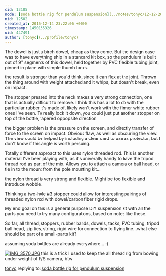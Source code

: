 ```yaml
---
cid: 13105
node: [soda bottle rig for pendulum suspension](../notes/tonyc/12-12-2015/soda-bottle-rig-for-pendulum-suspension)
nid: 12502
created_at: 2015-12-14 23:22:06 +0000
timestamp: 1450135326
uid: 447491
author: [tonyc](../profile/tonyc)
---
```


The dowel is just a birch dowel, cheap as they come. But the design case was to have everything ship in a standard kit box, so the pendulum is built out of 9" segments of this dowel, held together by PVC flexible tubing joint, pinned in place with simple thumb tacks.

the result is stronger than you'd think, since it can flex at the joint. Thrown the thing around with weight attached and it whips, but doesn't break, even on impact.

The stopper pressed into the neck makes a very strong connection, one that is actually difficult to remove. I think this has a lot to do with the particular rubber it's made of, likely won't work with the firmer white rubber ones I've seen. To really lock it down, you could just put another stopper on top of the bottle, tapered oppopsite direction

the bigger problem is the pressure on the screen, and directly transfer of force to the screen on impact. Obvious flaw, as well as obscuring the view. The view could be helped by including a clear card to use as protector, but I don't know if this angle is worth persuing.

Totally different approact to this uses nylon threaded rod. This is another material I've been playing with, as it's univerally handy to have the tripod thread rod as part of the mix. Allows you to attach a camera or ball head, or tie in to the mount from the pole mounting kit...

the nylon thread is very strong and flexible. Might be too flexible and introduce wobble.

Thinking a two-hole [#3](/n/3) stopper could allow for interesting pairings of threaded nylon rod with dowel/carbon fiber rigid drops.

My end goal on this is a general purpose DIY suspension kit with all the parts you need to try many configurations, based on notes like these.

So far, all thread, stoppers, rubber bands, dowels, tacks, PVC tubing, tripod ball head, zip ties, string, rigid wire for connection to flying line...what else should be part of a small-parts kit?

assuming soda bottles are already everywhere...
:)


[![IMG_3570.JPG](//i.publiclab.org/system/images/photos/000/013/342/medium/IMG_3570.JPG)](//i.publiclab.org/system/images/photos/000/013/342/original/IMG_3570.JPG)
this is a trick I used to keep the all thread rig from bowing under weight of P/S camera, btw

 

[tonyc](../profile/tonyc) replying to: [soda bottle rig for pendulum suspension](../notes/tonyc/12-12-2015/soda-bottle-rig-for-pendulum-suspension)

